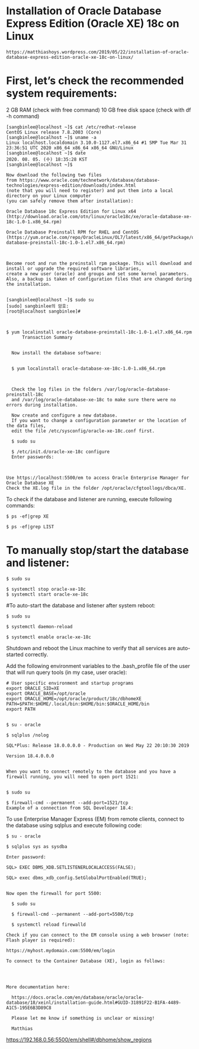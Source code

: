 # Installation of Oracle Database Express Edition (Oracle XE) 18c on Linux
    https://matthiashoys.wordpress.com/2019/05/22/installation-of-oracle-database-express-edition-oracle-xe-18c-on-linux/
    
    
# First, let’s check the recommended system requirements:

  2 GB RAM (check with free command)
  10 GB free disk space (check with df -h command)


    [sangbinlee@localhost ~]$ cat /etc/redhat-release
    CentOS Linux release 7.8.2003 (Core)
    [sangbinlee@localhost ~]$ uname -a
    Linux localhost.localdomain 3.10.0-1127.el7.x86_64 #1 SMP Tue Mar 31 23:36:51 UTC 2020 x86_64 x86_64 x86_64 GNU/Linux
    [sangbinlee@localhost ~]$ date
    2020. 08. 05. (수) 18:35:28 KST
    [sangbinlee@localhost ~]$
    
    Now download the following two files 
    from https://www.oracle.com/technetwork/database/database-technologies/express-edition/downloads/index.html 
    (note that you will need to register) and put them into a local directory on your Linux computer 
    (you can safely remove them after installation):

    Oracle Database 18c Express Edition for Linux x64 
    (http://download.oracle.com/otn/linux/oracle18c/xe/oracle-database-xe-18c-1.0-1.x86_64.rpm)
    
    Oracle Database Preinstall RPM for RHEL and CentOS 
    (https://yum.oracle.com/repo/OracleLinux/OL7/latest/x86_64/getPackage/oracle-database-preinstall-18c-1.0-1.el7.x86_64.rpm)



    Become root and run the preinstall rpm package. This will download and install or upgrade the required software libraries, 
    create a new user (oracle) and groups and set some kernel parameters. 
    Also, a backup is taken of configuration files that are changed during the installation.


    [sangbinlee@localhost ~]$ sudo su
    [sudo] sangbinlee의 암호:
    [root@localhost sangbinlee]#
    
     

    $ yum localinstall oracle-database-preinstall-18c-1.0-1.el7.x86_64.rpm
          Transaction Summary


      Now install the database software:

 
      $ yum localinstall oracle-database-xe-18c-1.0-1.x86_64.rpm
 


      Check the log files in the folders /var/log/oracle-database-preinstall-18c 
      and /var/log/oracle-database-xe-18c to make sure there were no errors during installation.

      Now create and configure a new database. 
      If you want to change a configuration parameter or the location of the data files, 
      edit the file /etc/sysconfig/oracle-xe-18c.conf first.

      $ sudo su

      $ /etc/init.d/oracle-xe-18c configure
      Enter passwords:



    Use https://localhost:5500/em to access Oracle Enterprise Manager for Oracle Database XE
    Check the XE.log file in the folder /opt/oracle/cfgtoollogs/dbca/XE.



To check if the database and listener are running, execute following commands: 

    $ ps -ef|grep XE

    $ ps -ef|grep LIST


# To manually stop/start the database and listener:

    $ sudo su

    $ systemctl stop oracle-xe-18c 
    $ systemctl start oracle-xe-18c

#To auto-start the database and listener after system reboot:

    $ sudo su

    $ systemctl daemon-reload
 
    $ systemctl enable oracle-xe-18c




Shutdown and reboot the Linux machine to verify that all services are auto-started correctly.

Add the following environment variables to the .bash_profile file of the user that will run query tools (in my case, user oracle):

    # User specific environment and startup programs
    export ORACLE_SID=XE
    export ORACLE_BASE=/opt/oracle
    export ORACLE_HOME=/opt/oracle/product/18c/dbhomeXE
    PATH=$PATH:$HOME/.local/bin:$HOME/bin:$ORACLE_HOME/bin
    export PATH


    $ su - oracle

    $ sqlplus /nolog

    SQL*Plus: Release 18.0.0.0.0 - Production on Wed May 22 20:10:30 2019

    Version 18.4.0.0.0
    
    
    When you want to connect remotely to the database and you have a firewall running, you will need to open port 1521:

 
    $ sudo su

    $ firewall-cmd --permanent --add-port=1521/tcp
    Example of a connection from SQL Developer 18.4:
    
     
     
To use Enterprise Manager Express (EM) from remote clients, connect to the database using sqlplus and execute following code:


    $ su - oracle

    $ sqlplus sys as sysdba

    Enter password:

    SQL> EXEC DBMS_XDB.SETLISTENERLOCALACCESS(FALSE);

    SQL> exec dbms_xdb_config.SetGlobalPortEnabled(TRUE);
    
    
    Now open the firewall for port 5500:     

      $ sudo su

      $ firewall-cmd --permanent --add-port=5500/tcp

      $ systemctl reload firewalld

    Check if you can connect to the EM console using a web browser (note: Flash player is required):

    https://myhost.mydomain.com:5500/em/login

    To connect to the Container Database (XE), login as follows:
    
    
    
    
    More documentation here:

      https://docs.oracle.com/en/database/oracle/oracle-database/18/xeinl/installation-guide.html#GUID-31891F22-B1FA-4489-A1C5-195E6B3D89C8

      Please let me know if something is unclear or missing!

      Matthias








https://192.168.0.56:5500/em/shell#/dbhome/show_regions
